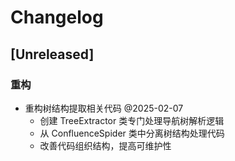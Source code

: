 # Changelog

## [Unreleased]

### 重构
- 重构树结构提取相关代码 @2025-02-07
  - 创建 TreeExtractor 类专门处理导航树解析逻辑
  - 从 ConfluenceSpider 类中分离树结构处理代码
  - 改善代码组织结构，提高可维护性